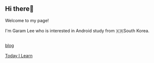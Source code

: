 ## Hi there👋

Welcome to my page!<br></br>
I'm Garam Lee who is interested in Android study from 🇰🇷South Korea.
<br></br>

[blog](http://gaaraam.github.io)
<br></br>
[Today I Learn](http://gaaraam.gitbook.io)
